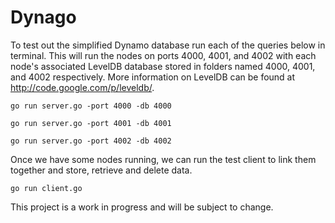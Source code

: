 Dynago
======

To test out the simplified Dynamo database run each of the queries below in terminal.
This will run the nodes on ports 4000, 4001, and 4002 with each node's associated LevelDB database stored in folders named
4000, 4001, and 4002 respectively. More information on LevelDB can be found at http://code.google.com/p/leveldb/.

	go run server.go -port 4000 -db 4000

	go run server.go -port 4001 -db 4001

	go run server.go -port 4002 -db 4002

Once we have some nodes running, we can run the test client to link them together and store, retrieve and delete data.

	go run client.go

This project is a work in progress and will be subject to change.
